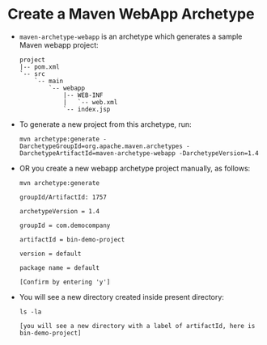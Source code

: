 # Create a Maven WebApp Archetype

- `maven-archetype-webapp` is an archetype which generates a sample Maven webapp project:

  ```
  project
  |-- pom.xml
  `-- src
      `-- main
          `-- webapp
              |-- WEB-INF
              |   `-- web.xml
              `-- index.jsp
  ```

- To generate a new project from this archetype, run:

  ```
  mvn archetype:generate -DarchetypeGroupId=org.apache.maven.archetypes -DarchetypeArtifactId=maven-archetype-webapp -DarchetypeVersion=1.4
  ```

- OR you create a new webapp archetype project manually, as follows:

  ```
  mvn archetype:generate

  groupId/ArtifactId: 1757

  archetypeVersion = 1.4

  groupId = com.democompany

  artifactId = bin-demo-project

  version = default

  package name = default

  [Confirm by entering 'y']
  ```

- You will see a new directory created inside present directory:

  ```
  ls -la

  [you will see a new directory with a label of artifactId, here is bin-demo-project]
  ```
